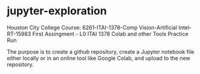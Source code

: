 # jupyter-exploration
Houston City College 
Course: 6261-ITAI-1378-Comp Vision-Artificial Intel-RT-15983
First Assingment - L0 ITAI 1378 Colab and other Tools Practice Run

The purpose is to create a github repository, create a Jupyter notebook file either locally or in an online tool like Google Colab, and upload to the new repository.